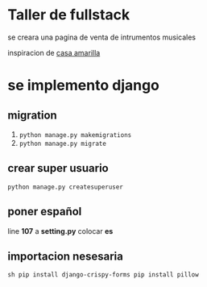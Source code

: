 # Taller de fullstack

se creara una pagina de venta de intrumentos musicales

inspiracion de [casa amarilla](https://www.casamarilla.cl/)

# se implemento django

## migration
1. `python manage.py makemigrations`
2. `python manage.py migrate`

## crear super usuario
`python manage.py createsuperuser` 

## poner español

line **107** a **setting.py** colocar **es**

## importacion nesesaria
 `sh
 pip install django-crispy-forms
 pip install pillow
 `
